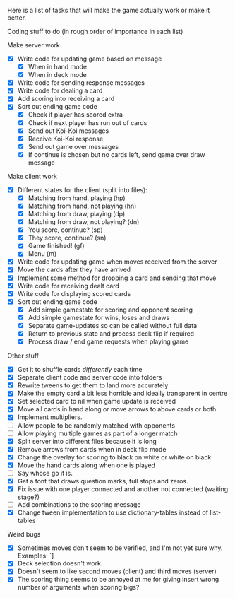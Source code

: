 Here is a list of tasks that will make the game actually work or make it better.

Coding stuff to do (in rough order of importance in each list)

Make server work
 - [x] Write code for updating game based on message
    - [x] When in hand mode
    - [x] When in deck mode
 - [x] Write code for sending response messages
 - [x] Write code for dealing a card
 - [x] Add scoring into receiving a card
 - [x] Sort out ending game code
    - [x] Check if player has scored extra
    - [x] Check if next player has run out of cards
    - [x] Send out Koi-Koi messages
    - [x] Receive Koi-Koi response
    - [x] Send out game over messages
    - [x] If continue is chosen but no cards left, send game over draw message

Make client work
 - [x] Different states for the client (split into files):
    - [x] Matching from hand, playing (hp)
    - [x] Matching from hand, not playing (hn)
    - [x] Matching from draw, playing (dp)
    - [x] Matching from draw, not playing? (dn)
    - [x] You score, continue? (sp)
    - [x] They score, continue? (sn)
    - [x] Game finished! (gf)
    - [x] Menu (m)
  - [x] Write code for updating game when moves received from the server
  - [x] Move the cards after they have arrived
  - [x] Implement some method for dropping a card and sending that move
  - [x] Write code for receiving dealt card
  - [x] Write code for displaying scored cards
  - [x] Sort out ending game code
     - [x] Add simple gamestate for scoring and opponent scoring
     - [x] Add simple gamestate for wins, loses and draws
     - [x] Separate game-updates so can be called without full data
     - [x] Return to previous state and process deck flip if required
     - [x] Process draw / end game requests when playing game

Other stuff
 - [x] Get it to shuffle cards *differently* each time
 - [x] Separate client code and server code into folders
 - [x] Rewrite tweens to get them to land more accurately
 - [x] Make the empty card a bit less horrible and ideally transparent in centre
 - [x] Set selected card to nil when game update is received
 - [x] Move all cards in hand along or move arrows to above cards or both
 - [x] Implement multipliers.
 - [ ] Allow people to be randomly matched with opponents
 - [ ] Allow playing multiple games as part of a longer match
 - [x] Split server into different files because it is long
 - [x] Remove arrows from cards when in deck flip mode
 - [x] Change the overlay for scoring to black on white or white on black
 - [x] Move the hand cards along when one is played
 - [ ] Say whose go it is.
 - [x] Get a font that draws question marks, full stops and zeros.
 - [x] Fix issue with one player connected and another not connected (waiting stage?)
 - [ ] Add combinations to the scoring message
 - [x] Change tween implementation to use dictionary-tables instead of list-tables

Weird bugs
 - [x] Sometimes moves don't seem to be verified, and I'm not yet sure why.
       Examples: `]
 - [x] Deck selection doesn't work.
 - [x] Doesn't seem to like second moves (client) and third moves (server)
 - [x] The scoring thing seems to be annoyed at me for giving insert wrong number of arguments when scoring bigs?
